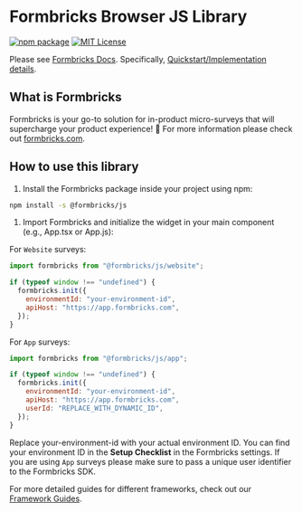 # Formbricks Browser JS Library

[![npm package](https://img.shields.io/npm/v/@formbricks/js?style=flat-square)](https://www.npmjs.com/package/@formbricks/js)
[![MIT License](https://img.shields.io/badge/License-MIT-red.svg?style=flat-square)](https://opensource.org/licenses/MIT)

Please see [Formbricks Docs](https://formbricks.com/docs).
Specifically, [Quickstart/Implementation details](https://formbricks.com/docs/getting-started/quickstart-in-app-survey).

## What is Formbricks

Formbricks is your go-to solution for in-product micro-surveys that will supercharge your product experience! 🚀 For more information please check out [formbricks.com](https://formbricks.com).

## How to use this library

1. Install the Formbricks package inside your project using npm:

```bash
npm install -s @formbricks/js
```

1. Import Formbricks and initialize the widget in your main component (e.g., App.tsx or App.js):

For `Website` surveys:

```javascript
import formbricks from "@formbricks/js/website";

if (typeof window !== "undefined") {
  formbricks.init({
    environmentId: "your-environment-id",
    apiHost: "https://app.formbricks.com",
  });
}
```

For `App` surveys:

```javascript
import formbricks from "@formbricks/js/app";

if (typeof window !== "undefined") {
  formbricks.init({
    environmentId: "your-environment-id",
    apiHost: "https://app.formbricks.com",
    userId: "REPLACE_WITH_DYNAMIC_ID",
  });
}
```

Replace your-environment-id with your actual environment ID. You can find your environment ID in the **Setup Checklist** in the Formbricks settings. If you are using `App` surveys please make sure to pass a unique user identifier to the Formbricks SDK.

For more detailed guides for different frameworks, check out our [Framework Guides](https://formbricks.com/docs/getting-started/framework-guides).

